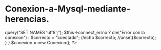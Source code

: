 
# Conexion-a-Mysql-mediante-herencias.
<?php 
/*
* Conexion a la base de datos con herencia...
*/
class Conexion extends mysqli
{
	public function __construct()
	{
		/* Llamando al constructor de mysqli */
		parent::__construct('localhost', 'root', '', 'proyecto_final');
		/* Para hacer las llamadas */
		$this->query("SET NAMES 'utf8';");
		$this->connect_errno ? die("Error con la conexion") : $correcto = "coectado";
		//echo $correcto;
		//unset($correcto);
		
		
	}
}

$conexion = new Conexion();
?>
